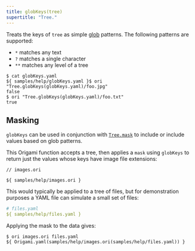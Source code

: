 ```yaml
---
title: globKeys(tree)
supertitle: "Tree."
---
```


Treats the keys of `tree` as simple [glob](<https://en.m.wikipedia.org/wiki/Glob_(programming)>) patterns. The following patterns are supported:

- `*` matches any text
- `?` matches a single character
- `**` matches any level of a tree

```console
$ cat globKeys.yaml
${ samples/help/globKeys.yaml }$ ori "Tree.globKeys(globKeys.yaml)/foo.jpg"
false
$ ori "Tree.globKeys(globKeys.yaml)/foo.txt"
true
```

## Masking

`globKeys` can be used in conjunction with [`Tree.mask`](mask.html#mask-with-globs-and-regular-expressions) to include or include values based on glob patterns.

This Origami function accepts a tree, then applies a `mask` using `globKeys` to return just the values whose keys have image file extensions:

```ori
// images.ori

${ samples/help/images.ori }
```

This would typically be applied to a tree of files, but for demonstration purposes a YAML file can simulate a small set of files:

```yaml
# files.yaml
${ samples/help/files.yaml }
```

Applying the mask to the data gives:

```console
$ ori images.ori files.yaml
${ Origami.yaml(samples/help/images.ori(samples/help/files.yaml)) }
```
